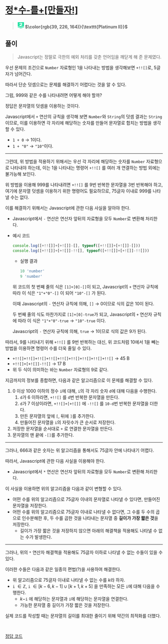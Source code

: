 # [정\*수\-를\+\[만들자!\]](https://www.acmicpc.net/problem/18765) 

> #### <img src="../images/platinum2.svg" alt="platinum2" width="20" height="20"/> $\color{rgb(39, 226, 164)}{\texttt{Platinum II}}$

## 풀이
> Javascript는 정말로 극한의 예외 처리를 갖춘 언어임을 깨닫게 해 준 문제였다.

우선 문제의 조건으로 `Number` 자료형인 1을 나타내는 방법을 생각해보면 `+!![]`로, 5글자가 넘어간다.

따라서 단순 덧셈으로는 문제를 해결하기 어렵다는 것을 알 수 있다.

그럼, 999와 같은 수를 나타내려면 어떻게 해야 할까?

정답은 문자열의 덧셈을 이용하는 것이다.

Javascript에서 `+` 연산의 규칙을 생각해 보면 `Number`와 `String`의 덧셈 결과는 `String`이므로, 이를 이용하면 각 자리에 해당하는 숫자를 만들어 문자열로 합치는 방법을 생각할 수 있다.

- `1 + 0` → 1이다.
- `1 + "0"` → `"10"`이다.

---

그런데, 위 방법을 적용하기 위해서는 우선 각 자리에 해당하는 숫자를 `Number` 자료형으로 나타내야 하는데, 이는 1을 나타내는 명령어 `+!![]` 를 여러 개 연결하는 방법 외에는 불가능해 보인다.

위 방법을 이용해 999를 나타내려면 `+!![]` 를 9번 반복한 문자열을 3번 반복해야 하고, 여기에 문자열 덧셈을 이용하기 위한 명령어도 필요하므로, 75글자 이내로 999를 나타낼 수는 없다.

이를 해결하기 위해서는 Javascript에 관한 다음 사실을 알아야 한다.

- Javascript에서 `-` 연산은 연산자 앞뒤의 자료형을 모두 `Number`로 변환해 처리한다.
- 예시 코드
    
    ```jsx
    console.log([+!![]]+[+![]]-[], typeof([+!![]]+[+![]]-[]))
    console.log([+!![]]+[+![]]-!![], typeof([+!![]]+[+![]]-!![]))
    ```
    
    - 실행 결과
        
        ```jsx
        10 'number'
        9 'number'
        ```
    
    위 코드의 첫 번째 줄의 식은 `[1]+[0]-[]`이 되고, Javascript의 `+` 연산자 규칙에 따라 이 식은  `"1"+"0"-[]` 이 되어 `"10"-[]` 가 된다.
    
    이때 Javascript의 `-` 연산자 규칙에 의해, `[]` → 0이므로 식의 값은 10이 된다.
    
    두 번째 줄의 식도 마찬가지로 `[1]+[0]-true`가 되고,  Javascript의 `+` 연산자 규칙에 따라 이 식은 `"1"+"0"-true` → `"10"-true` 이다.
    
    Javascript의 `-` 연산자 규칙에 의해, `true` → 1이므로 식의 값은 9가 된다.
    

따라서, 9를 나타내기 위해 `+!![]` 를 9번 반복하는 대신, 위 코드처럼 10에서 1을 빼는 방법을 이용하면 명령어 수를 더욱 줄일 수 있다.

- `+!![]+!![]+!![]+!![]+!![]+!![]+!![]+!![]+!![]` → 45 B
- `+!![]+[+![]]-!![]` → 17 B
- 위 두 식이 의미하는 바는 `Number` 자료형의 9로 같다.

지금까지의 정보를 종합하면, 다음과 같은 알고리즘으로 이 문제를 해결할 수 있다.

1. 0 이상 1000 이하의 정수 `i`에 대해, `i`의 각 자리 숫자 `d`에 대해 다음을 수행한다.
    1. `d`가 6 이하라면, `+!![]` 를 `d`번 반복한 문자열을 만든다.
    2. `d`가 7 이상이라면, `+!![]+[+![]]` 에 `-!![]` 를 `10-d`번 반복한 문자열을 더한다.
    3. 만든 문자열의 앞에 `[`, 뒤에 `]`를 추가한다.
    4. 만들어진 문자열을 `i`의 자릿수가 큰 순서로 저장한다.
2. 저장한 문자열을 순서대로 `+` 로 연결한 문자열을 만든다.
3. 문자열의 맨 끝에 `-[]`를 추가한다.

-----

그러나, 666과 같은 숫자는 위 알고리즘을 통해서도 75글자 안에 나타내기 어렵다.

따라서, Javascript에 관한 다음 사실을 이용해야 한다.

- Javascript에서 `*` 연산은 연산자 앞뒤의 자료형을 모두 `Number`로 변환해 처리한다.

이 사실을 이용하면 위의 알고리즘을 다음과 같이 변형할 수 있다.

- 어떤 수를 위의 알고리즘으로 75글자 이내의 문자열로 나타낼 수 있다면, 만들어진 문자열을 저장한다.
- 어떤 수를 위의 알고리즘으로 75글자 이내로 나타낼 수 없다면, 그 수를 두 수의 곱으로 인수분해한 후, 두 수를 곱한 것을 나타내는 문자열 중 **길이가 가장 짧은 것**을 저장한다.
    - 길이가 가장 짧은 것을 저장하지 않으면 아래의 해결책을 적용해도 나타낼 수 없는 수가 발생한다.

-----

그러나, 위의 `*` 연산자 해결책을 적용해도 75글자 이하로 나타낼 수 없는 수들이 있을 수 있다.

이러한 수들은 다음과 같은 일종의 편법(?)을 사용하여 해결한다.

- 위 알고리즘으로 75글자 이내로 나타낼 수 없는 수를 $k$라 하자.
- `i` $\in \mathbb{Z}$, `i` $\in [k-6, k-1] \cup[k+1, k+5]$ 을 만족하는 모든 `i`에 대해 다음을 수행한다.
    - $k-$`i` 에 해당하는 문자열과 `i`에 해당하는 문자열을 연결한다.
    - 가능한 문자열 중 길이가 가장 짧은 것을 저장한다.

실제 코드를 작성할 때는 문자열의 길이를 최대한 줄이기 위해 약간의 최적화를 더했다.

&nbsp;

[정답 코드](./Solution.cpp)